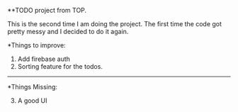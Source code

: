 \*\*TODO project from TOP.

This is the second time I am doing the project. The first time the code got pretty messy and I decided to do it again.

\*Things to improve:

1. Add firebase auth
2. Sorting feature for the todos.

---

\*Things Missing:

3. A good UI

